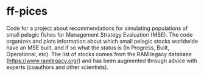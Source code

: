 # ff-pices
Code for a project about recommendations for simulating populations of small pelagic fishes for Management Strategy Evaluation (MSE). The code organizes and plots information about which small pelagic stocks worldwide have an MSE built, and if so what the status is (In Progress, Built, Operational, etc). The list of stocks comes from the RAM legacy database (https://www.ramlegacy.org/) and has been augmented through advice with experts (coauthors and other scientists). 
